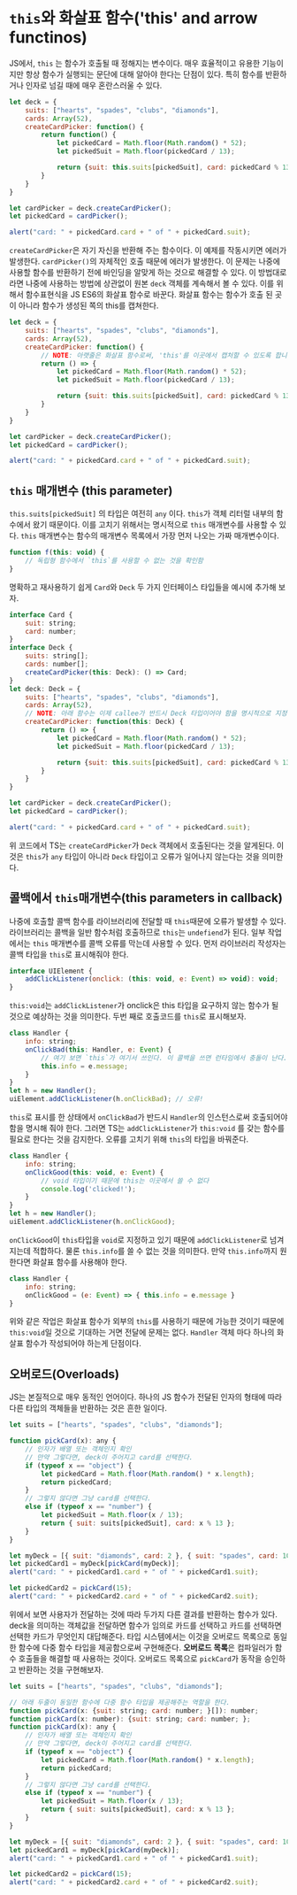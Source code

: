 # ```this```와 화살표 함수('this' and arrow functinos)

JS에서, ```this``` 는 함수가 호출될 때 정해지는 변수이다. 매우 효율적이고 유용한 기능이지만 항상 함수가 실행되는 문단에 대해 알아야 한다는 단점이 있다.
특히 함수를 반환하거나 인자로 넘길 때에 매우 혼란스러울 수 있다.
```Javascript
let deck = {
    suits: ["hearts", "spades", "clubs", "diamonds"],
    cards: Array(52),
    createCardPicker: function() {
        return function() {
            let pickedCard = Math.floor(Math.random() * 52);
            let pickedSuit = Math.floor(pickedCard / 13);

            return {suit: this.suits[pickedSuit], card: pickedCard % 13};
        }
    }
}

let cardPicker = deck.createCardPicker();
let pickedCard = cardPicker();

alert("card: " + pickedCard.card + " of " + pickedCard.suit);
```
```createCardPicker```은 자기 자신을 반환해 주는 함수이다. 이 예제를 작동시키면 에러가 발생한다.
```cardPicker()```의 자체적인 호출 때문에 에러가 발생한다. 이 문제는 나중에 사용할 함수를 반환하기 전에 바인딩을 알맞게 하는 것으로 해결할 수 있다. 이 방법대로라면 나중에 사용하는 방법에 상관없이 원본 
```deck``` 객체를 계속해서 볼 수 있다. 이를 위해서 함수표현식을 JS ES6의 화살표 함수로 바꾼다. 화살표 함수는 함수가 호출 된 곳이 아니라 함수가 생성된 쪽의 this를 캡쳐한다.
```Javascript
let deck = {
    suits: ["hearts", "spades", "clubs", "diamonds"],
    cards: Array(52),
    createCardPicker: function() {
        // NOTE: 아랫줄은 화살표 함수로써, 'this'를 이곳에서 캡처할 수 있도록 합니다
        return () => {
            let pickedCard = Math.floor(Math.random() * 52);
            let pickedSuit = Math.floor(pickedCard / 13);

            return {suit: this.suits[pickedSuit], card: pickedCard % 13};
        }
    }
}

let cardPicker = deck.createCardPicker();
let pickedCard = cardPicker();

alert("card: " + pickedCard.card + " of " + pickedCard.suit);
```
## ```this``` 매개변수 (this parameter)

```this.suits[pickedSuit]``` 의 타입은 여전히 ```any``` 이다. ```this```가 객체 리터럴 내부의 함수에서 왔기 때문이다.
이를 고치기 위해서는 명시적으로 ```this``` 매개변수를 사용할 수 있다. ```this``` 매개변수는 함수의 매개변수 목록에서 가장 먼저 나오는 가짜 매개변수이다.
```Javascript
function f(this: void) {
    // 독립형 함수에서 `this`를 사용할 수 없는 것을 확인함
}
```
명확하고 재사용하기 쉽게 ```Card```와 ```Deck``` 두 가지 인터페이스 타입들을 예시에 추가해 보자.
```Javascript
interface Card {
    suit: string;
    card: number;
}
interface Deck {
    suits: string[];
    cards: number[];
    createCardPicker(this: Deck): () => Card;
}
let deck: Deck = {
    suits: ["hearts", "spades", "clubs", "diamonds"],
    cards: Array(52),
    // NOTE: 아래 함수는 이제 callee가 반드시 Deck 타입이어야 함을 명시적으로 지정합니다.
    createCardPicker: function(this: Deck) {
        return () => {
            let pickedCard = Math.floor(Math.random() * 52);
            let pickedSuit = Math.floor(pickedCard / 13);

            return {suit: this.suits[pickedSuit], card: pickedCard % 13};
        }
    }
}

let cardPicker = deck.createCardPicker();
let pickedCard = cardPicker();

alert("card: " + pickedCard.card + " of " + pickedCard.suit);
```
위 코드에서 TS는 ```createCardPicker```가 ```Deck``` 객체에서 호출된다는 것을 알게된다. 이것은 ```this```가 ```any``` 타입이 아니라 ```Deck``` 타입이고 
오류가 일어나지 않는다는 것을 의미한다.

## 콜백에서 ```this```매개변수(this parameters in callback)

나중에 호출할 콜백 함수를 라이브러리에 전달할 때 ```this```때문에 오류가 발생할 수 있다. 라이브러리는 콜백을 일반 함수처럼 호출하므로 ```this```는 ```undefiend```가 된다.
일부 작업에서는 ```this``` 매개변수를 콜백 오류를 막는데 사용할 수 있다. 먼저 라이브러리 작성자는 콜백 타입을 ```this```로 표시해줘야 한다.
```Javascript
interface UIElement {
    addClickListener(onclick: (this: void, e: Event) => void): void;
}
```
```this:void```는 ```addClickListener```가 onclick은 this 타입을 요구하지 않는 함수가 될 것으로 예상하는 것을 의미한다.
두번 째로 호출코드를 ```this```로 표시해보자.
```Javascript
class Handler {
    info: string;
    onClickBad(this: Handler, e: Event) {
        // 여기 보면 `this`가 여기서 쓰인다. 이 콜백을 쓰면 런타임에서 충돌이 난다.
        this.info = e.message;
    }
}
let h = new Handler();
uiElement.addClickListener(h.onClickBad); // 오류!
```
```this```로 표시를 한 상태에서 ```onClickBad```가 반드시 ```Handler```의 인스턴스로써 호출되어야 함을 명시해 줘야 한다.
그러면 TS는 ```addClickListener```가 ```this:void``` 를 갖는 함수를 필요로 한다는 것을 감지한다. 오류를 고치기 위해 ```this```의 타입을 바꿔준다.
```Javascript
class Handler {
    info: string;
    onClickGood(this: void, e: Event) {
        // void 타입이기 때문에 this는 이곳에서 쓸 수 없다
        console.log('clicked!');
    }
}
let h = new Handler();
uiElement.addClickListener(h.onClickGood);
```
```onClickGood```이 ```this```타입을 ```void```로 지정하고 있기 때문에 ```addClickListener```로 넘겨지는데 적합하다. 물론 ```this.info```를 쓸 수 없는 것을 의미한다.
만약 ```this.info```까지 원한다면 화살표 함수를 사용해야 한다.
```Javascript
class Handler {
    info: string;
    onClickGood = (e: Event) => { this.info = e.message }
}
```
위와 같은 작업은 화살표 함수가 외부의 ```this```를 사용하기 때문에 가능한 것이기 때문에 ```this:void```일 것으로 기대하는 거면 전달에 문제는 없다.
```Handler``` 객체 마다 하나의 화살표 함수가 작성되어야 하는게 단점이다.

## 오버로드(Overloads)
JS는 본질적으로 매우 동적인 언어이다. 하나의 JS 함수가 전달된 인자의 형태에 따라 다른 타입의 객체들을 반환하는 것은 흔한 일이다.
```Javascript
let suits = ["hearts", "spades", "clubs", "diamonds"];

function pickCard(x): any {
    // 인자가 배열 또는 객체인지 확인
    // 만약 그렇다면, deck이 주어지고 card를 선택한다.
    if (typeof x == "object") {
        let pickedCard = Math.floor(Math.random() * x.length);
        return pickedCard;
    }
    // 그렇지 않다면 그냥 card를 선택한다.
    else if (typeof x == "number") {
        let pickedSuit = Math.floor(x / 13);
        return { suit: suits[pickedSuit], card: x % 13 };
    }
}

let myDeck = [{ suit: "diamonds", card: 2 }, { suit: "spades", card: 10 }, { suit: "hearts", card: 4 }];
let pickedCard1 = myDeck[pickCard(myDeck)];
alert("card: " + pickedCard1.card + " of " + pickedCard1.suit);

let pickedCard2 = pickCard(15);
alert("card: " + pickedCard2.card + " of " + pickedCard2.suit);
```
위에서 보면 사용자가 전달하는 것에 따라 두가지 다른 결과를 반환하는 함수가 있다.
deck을 의미하는 객체값을 전달하면 함수가 임의로 카드를 선택하고 카드를 선택하면 선택한 카드가 무엇인지 대답해준다.
타입 시스템에서는 이것을 오버로드 목록으로 동일한 함수에 다중 함수 타입을 제공함으로써 구현해준다.
**오버로드 목록**은 컴파일러가 함수 호출들을 해결할 때 사용하는 것이다.
오버로드 목록으로 ```pickCard```가 동작을 승인하고 반환하는 것을 구현해보자.
```Javascript
let suits = ["hearts", "spades", "clubs", "diamonds"];

// 아래 두줄이 동일한 함수에 다중 함수 타입을 제공해주는 역할을 한다.
function pickCard(x: {suit: string; card: number; }[]): number;
function pickCard(x: number): {suit: string; card: number; };
function pickCard(x): any {
    // 인자가 배열 또는 객체인지 확인
    // 만약 그렇다면, deck이 주어지고 card를 선택한다.
    if (typeof x == "object") {
        let pickedCard = Math.floor(Math.random() * x.length);
        return pickedCard;
    }
    // 그렇지 않다면 그냥 card를 선택한다.
    else if (typeof x == "number") {
        let pickedSuit = Math.floor(x / 13);
        return { suit: suits[pickedSuit], card: x % 13 };
    }
}

let myDeck = [{ suit: "diamonds", card: 2 }, { suit: "spades", card: 10 }, { suit: "hearts", card: 4 }];
let pickedCard1 = myDeck[pickCard(myDeck)];
alert("card: " + pickedCard1.card + " of " + pickedCard1.suit);

let pickedCard2 = pickCard(15);
alert("card: " + pickedCard2.card + " of " + pickedCard2.suit);
```

































